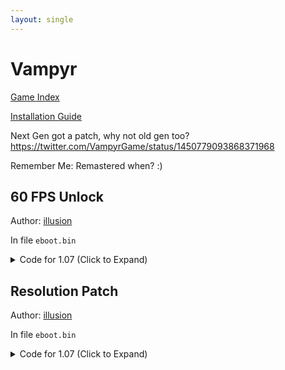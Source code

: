 ```yaml
---
layout: single
---
```


# Vampyr

[Game Index](/patch/#ps4)

[Installation Guide](https://illusion0001.github.io/install-instructions/)

Next Gen got a patch, why not old gen too? https://twitter.com/VampyrGame/status/1450779093868371968

Remember Me: Remastered when? :)

## 60 FPS Unlock

Author: [illusion](https://twitter.com/illusion0002)

In file `eboot.bin`

<details>
<summary>Code for 1.07 (Click to Expand)</summary>

{% highlight yml %}
- game: "Vampyr"
  app_ver: "01.07"
  patch_ver: "1.0"
  name: "60 FPS Unlock"
  author: "illusion"
  note:
  arch: generic_orbis
  enabled: False # Todo: move this to a separate file
  patch_list:
        - [ bytes, 0x32C3726, "EB 69" ]
{% endhighlight %}

</details>

## Resolution Patch

Author: [illusion](https://twitter.com/illusion0002)

In file `eboot.bin`

<details>
<summary>Code for 1.07 (Click to Expand)</summary>

{% highlight yml %}
- game: "Vampyr"
  app_ver: "01.07"
  patch_ver: "1.0"
  name: "Resolution Patch"
  author: "illusion"
  note: "720p for Base PS4."
  arch: generic_orbis
  enabled: False # Todo: move this to a separate file
  patch_list:
        - [ bytes, 0x3129259, "48 E8 C6 1D 1B 00 90 90" ]
        - [ bytes, 0x32DB020, "E9 89 50 05 00 C7 00 00 00 86 42 C5 F0 57 C9 C5 FA 10 00 C3" ]
# 67.0f of 1920x1080 for base.
{% endhighlight %}

</details>
